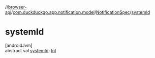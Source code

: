 //[browser-api](../../../index.md)/[com.duckduckgo.app.notification.model](../index.md)/[NotificationSpec](index.md)/[systemId](system-id.md)

# systemId

[androidJvm]\
abstract val [systemId](system-id.md): [Int](https://kotlinlang.org/api/latest/jvm/stdlib/kotlin/-int/index.html)
